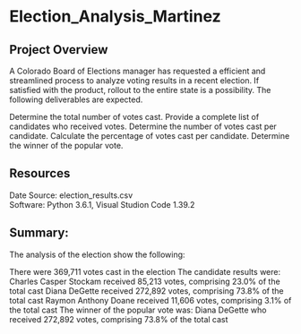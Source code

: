 # Election_Analysis_Martinez
## Project Overview
 A Colorado Board of Elections manager has requested a efficient and streamlined process to analyze voting results in a recent election.    If satisfied with the product, rollout to the entire state is a possibility. The following deliverables are expected.

Determine the total number of votes cast.
Provide a complete list of candidates who received votes.
Determine the number of votes cast per candidate.
Calculate the percentage of votes cast per candidate.
Determine the winner of the popular vote.

 ## Resources
 Date Source: election_results.csv <br>
 Software: Python 3.6.1, Visual Studion Code 1.39.2

 ## Summary:
 The analysis of the election show the following:

There were 369,711 votes cast in the election
The candidate results were:
Charles Casper Stockam received 85,213 votes, comprising 23.0% of the total cast
Diana DeGette received 272,892 votes, comprising 73.8% of the total cast
Raymon Anthony Doane received 11,606 votes, comprising 3.1% of the total cast
The winner of the popular vote was:
Diana DeGette who received 272,892 votes, comprising 73.8% of the total cast

